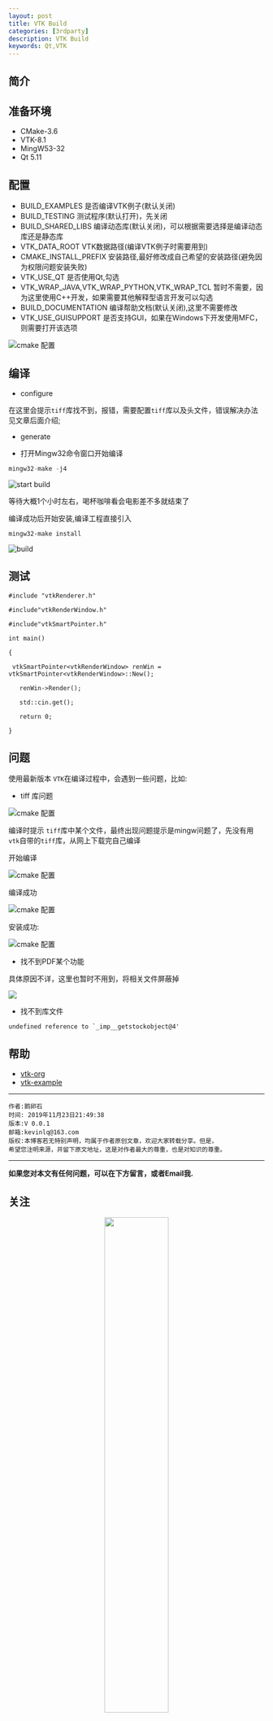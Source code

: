 ```yaml
---
layout: post
title: VTK Build
categories: [3rdparty]
description: VTK Build
keywords: Qt,VTK
---
```


## 简介

## 准备环境

- CMake-3.6
- VTK-8.1
- MingW53-32
- Qt 5.11

## 配置

- BUILD_EXAMPLES  是否编译VTK例子(默认关闭)
- BUILD_TESTING 测试程序(默认打开)，先关闭
- BUILD_SHARED_LIBS 编译动态库(默认关闭)，可以根据需要选择是编译动态库还是静态库
- VTK_DATA_ROOT VTK数据路径(编译VTK例子时需要用到)
- CMAKE_INSTALL_PREFIX 安装路径,最好修改成自己希望的安装路径(避免因为权限问题安装失败)
- VTK_USE_QT 是否使用Qt,勾选
- VTK_WRAP_JAVA,VTK_WRAP_PYTHON,VTK_WRAP_TCL 暂时不需要，因为这里使用C++开发，如果需要其他解释型语言开发可以勾选
- BUILD_DOCUMENTATION 编译帮助文档(默认关闭),这里不需要修改
- VTK_USE_GUISUPPORT 是否支持GUI，如果在Windows下开发使用MFC，则需要打开该选项


![cmake 配置](https://gitee.com/devstone/imageBed/raw/master/blog/3rdparty/VTK/build_cmake_setting.png)

## 编译

- configure

在这里会提示`tiff`库找不到，报错，需要配置`tiff`库以及头文件，错误解决办法见文章后面介绍;

- generate

- 打开Mingw32命令窗口开始编译

```C++
mingw32-make -j4
```

![start build ](https://gitee.com/devstone/imageBed/raw/master/blog/3rdparty/VTK/build_ok.png)

等待大概1个小时左右，喝杯咖啡看会电影差不多就结束了

编译成功后开始安装,编译工程直接引入

```
mingw32-make install
```

![build](https://gitee.com/devstone/imageBed/raw/master/blog/3rdparty/VTK/install_ok.png)


## 测试

```
#include "vtkRenderer.h"

#include"vtkRenderWindow.h"

#include"vtkSmartPointer.h"

int main()

{

 vtkSmartPointer<vtkRenderWindow> renWin = vtkSmartPointer<vtkRenderWindow>::New();

   renWin->Render();

   std::cin.get();

   return 0;

}
```

## 问题

使用最新版本 `VTK`在编译过程中，会遇到一些问题，比如:

- tiff 库问题

![cmake 配置](https://gitee.com/devstone/imageBed/raw/master/blog/3rdparty/VTK/build_error_tiff.png.png)


编译时提示 `tiff`库中某个文件，最终出现问题提示是mingw问题了，先没有用`vtk`自带的`tiff`库，从网上下载完自己编译

开始编译

![cmake 配置](https://gitee.com/devstone/imageBed/raw/master/blog/3rdparty/tiff/tiff_build_start.png)

编译成功

![cmake 配置](https://gitee.com/devstone/imageBed/raw/master/blog/3rdparty/tiff/tiff_build_ok.png)

安装成功:

![cmake 配置](https://gitee.com/devstone/imageBed/raw/master/blog/3rdparty/tiff/tiff_install_ok.png)

- 找不到PDF某个功能

具体原因不详，这里也暂时不用到，将相关文件屏蔽掉

![](https://gitee.com/devstone/imageBed/raw/master/blog/3rdparty/VTK/build_error_pdf.png)

- 找不到库文件

```
undefined reference to `_imp__getstockobject@4'
```

## 帮助

- [vtk-org](https://vtk.org/doc/nightly/html/pages.html)
- [vtk-example](https://lorensen.github.io/VTKExamples/site/Cxx/)


******

    作者:鹅卵石
    时间: 2019年11月23日21:49:38
    版本:V 0.0.1
    邮箱:kevinlq@163.com
	版权:本博客若无特别声明，均属于作者原创文章，欢迎大家转载分享。但是，
	希望您注明来源，并留下原文地址，这是对作者最大的尊重，也是对知识的尊重。

<!-- more -->


---

**如果您对本文有任何问题，可以在下方留言，或者Email我.**

## 关注

<center>
<img src="https://gitee.com/devstone/imageBed/raw/master/code/qrcode_for_devstone.png" width="50%" height="50%" />
</center>

---
